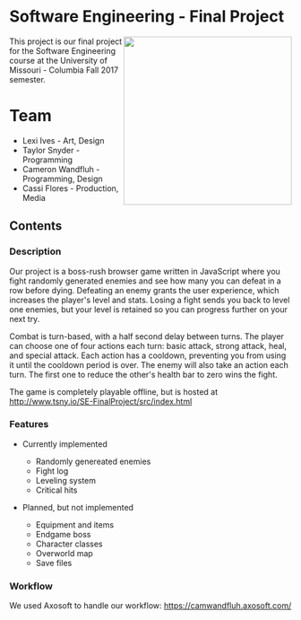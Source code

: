# Software Engineering - Final Project

<img src="http://tsny.io/SE-FinalProject/src/images/player.png" height=300 align="right">

This project is our final project for the Software Engineering course at the University of Missouri - Columbia Fall 2017 semester.

# Team
 - Lexi Ives - Art, Design
 - Taylor Snyder - Programming
 - Cameron Wandfluh - Programming, Design
 - Cassi Flores - Production, Media

## Contents
### Description
Our project is a boss-rush browser game written in JavaScript where you fight randomly generated enemies and see how many you can defeat in a row before dying. Defeating an enemy grants the user experience, which increases the player's level and stats. Losing a fight sends you back to level one enemies, but your level is retained so you can progress further on your next try. 

Combat is turn-based, with a half second delay between turns. The player can choose one of four actions each turn: basic attack, strong attack, heal, and special attack. Each action has a cooldown, preventing you from using it until the cooldown period is over. The enemy will also take an action each turn. The first one to reduce the other's health bar to zero wins the fight.

The game is completely playable offline, but is hosted at http://www.tsny.io/SE-FinalProject/src/index.html

### Features
- Currently implemented
  - Randomly genereated enemies
  - Fight log
  - Leveling system
  - Critical hits

- Planned, but not implemented
  - Equipment and items
  - Endgame boss
  - Character classes
  - Overworld map
  - Save files
  
### Workflow

We used Axosoft to handle our workflow: <https://camwandfluh.axosoft.com/>

